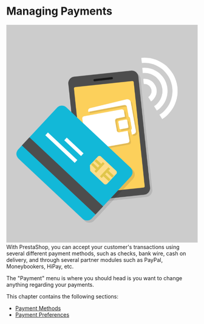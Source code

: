 # Managing Payments

![](../../../.gitbook/assets/51839930%20%284%29%20%284%29%20%281%29.png)With PrestaShop, you can accept your customer's transactions using several different payment methods, such as checks, bank wire, cash on delivery, and through several partner modules such as PayPal, Moneybookers, HiPay, etc.

The "Payment" menu is where you should head is you want to change anything regarding your payments. 

This chapter contains the following sections:

* [Payment Methods](payment-methods.md)
* [Payment Preferences](payment-preferences.md)

